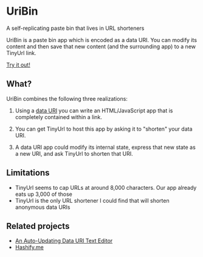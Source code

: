 # UriBin

A self-replicating paste bin that lives in URL shorteners

UriBin is a paste bin app which is encoded as a data URI. You can modify its
content and then save that new content (and the surrounding app) to a new
TinyUrl link.

[Try it out!](http://tinyurl.com/lu2z465)

## What?

UriBin combines the following three realizations:

1. Using a [data
   URI](https://developer.mozilla.org/en-US/docs/Web/HTTP/data_URIs) you can
   write an HTML/JavaScript app that is completely contained within a link.

2. You can get TinyUrl to host this app by asking it to "shorten" your data
   URI.

3. A data URI app could modify its internal state, express that new state as
   a new URI, and ask TinyUrl to shorten that URI.

## Limitations

* TinyUrl seems to cap URLs at around 8,000 characters. Our app already eats up
  3,000 of those
* TinyUrl is the only URL shortener I could find that will shorten anonymous
  data URIs

## Related projects

* [An Auto-Updating Data URI Text Editor](http://iamnotagoodartist.com/web/an-auto-updating-data-uri-text-editor/)
* [Hashify.me](http://hashify.me/)
